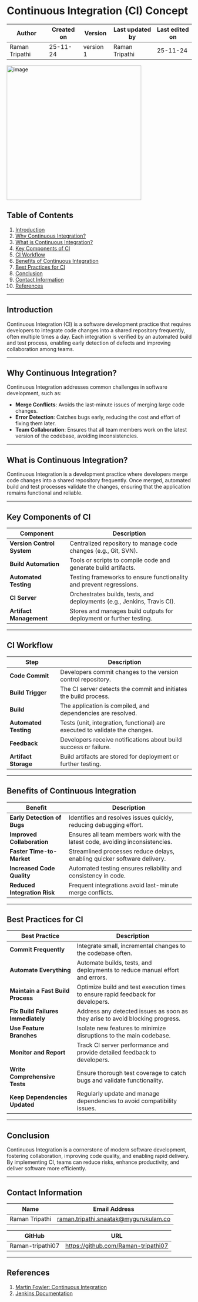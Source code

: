 # Continuous Integration (CI) Concept

  | Author        | Created on | Version | Last updated by | Last edited on |
  |-------------|---------|-------------|-------------|---------|
  | Raman Tripathi | 25-11-24 | version 1 | Raman Tripathi | 25-11-24 |
  
   
  <img width="366" alt="image" src="https://github.com/user-attachments/assets/a917dbdb-0a6a-4740-bb91-6b6e3d5547b6">


## Table of Contents

1. [Introduction](#introduction)  
2. [Why Continuous Integration?](#why-continuous-integration)  
3. [What is Continuous Integration?](#what-is-continuous-integration)  
4. [Key Components of CI](#key-components-of-ci)  
5. [CI Workflow](#ci-workflow)  
6. [Benefits of Continuous Integration](#benefits-of-continuous-integration)  
7. [Best Practices for CI](#best-practices-for-ci)  
8. [Conclusion](#conclusion)  
9. [Contact Information](#contact-information)  
10. [References](#references)

---

## Introduction

Continuous Integration (CI) is a software development practice that requires developers to integrate code changes into a shared repository frequently, often multiple times a day. Each integration is verified by an automated build and test process, enabling early detection of defects and improving collaboration among teams.

---

## Why Continuous Integration?

Continuous Integration addresses common challenges in software development, such as:

- **Merge Conflicts**: Avoids the last-minute issues of merging large code changes.  
- **Error Detection**: Catches bugs early, reducing the cost and effort of fixing them later.  
- **Team Collaboration**: Ensures that all team members work on the latest version of the codebase, avoiding inconsistencies.  

---

## What is Continuous Integration?

Continuous Integration is a development practice where developers merge code changes into a shared repository frequently. Once merged, automated build and test processes validate the changes, ensuring that the application remains functional and reliable.

---

## Key Components of CI

| **Component**            | **Description**                                                                 |
|---------------------------|---------------------------------------------------------------------------------|
| **Version Control System** | Centralized repository to manage code changes (e.g., Git, SVN).               |
| **Build Automation**      | Tools or scripts to compile code and generate build artifacts.                 |
| **Automated Testing**     | Testing frameworks to ensure functionality and prevent regressions.            |
| **CI Server**             | Orchestrates builds, tests, and deployments (e.g., Jenkins, Travis CI).        |
| **Artifact Management**   | Stores and manages build outputs for deployment or further testing.            |

---

## CI Workflow

| **Step**                | **Description**                                                                 |
|--------------------------|---------------------------------------------------------------------------------|
| **Code Commit**          | Developers commit changes to the version control repository.                   |
| **Build Trigger**        | The CI server detects the commit and initiates the build process.              |
| **Build**                | The application is compiled, and dependencies are resolved.                    |
| **Automated Testing**    | Tests (unit, integration, functional) are executed to validate the changes.    |
| **Feedback**             | Developers receive notifications about build success or failure.               |
| **Artifact Storage**     | Build artifacts are stored for deployment or further testing.                  |

---

## Benefits of Continuous Integration

| **Benefit**                     | **Description**                                                                 |
|----------------------------------|---------------------------------------------------------------------------------|
| **Early Detection of Bugs**      | Identifies and resolves issues quickly, reducing debugging effort.             |
| **Improved Collaboration**       | Ensures all team members work with the latest code, avoiding inconsistencies.   |
| **Faster Time-to-Market**        | Streamlined processes reduce delays, enabling quicker software delivery.        |
| **Increased Code Quality**       | Automated testing ensures reliability and consistency in code.                 |
| **Reduced Integration Risk**     | Frequent integrations avoid last-minute merge conflicts.                       | 

---

## Best Practices for CI

| **Best Practice**            | **Description**                                                                 |
|-------------------------------|---------------------------------------------------------------------------------|
| **Commit Frequently**         | Integrate small, incremental changes to the codebase often.                     |
| **Automate Everything**       | Automate builds, tests, and deployments to reduce manual effort and errors.     |
| **Maintain a Fast Build Process** | Optimize build and test execution times to ensure rapid feedback for developers. |
| **Fix Build Failures Immediately** | Address any detected issues as soon as they arise to avoid blocking progress.    |
| **Use Feature Branches**      | Isolate new features to minimize disruptions to the main codebase.              |
| **Monitor and Report**        | Track CI server performance and provide detailed feedback to developers.         |
| **Write Comprehensive Tests** | Ensure thorough test coverage to catch bugs and validate functionality.          |
| **Keep Dependencies Updated** | Regularly update and manage dependencies to avoid compatibility issues.          | 

---

## Conclusion

Continuous Integration is a cornerstone of modern software development, fostering collaboration, improving code quality, and enabling rapid delivery. By implementing CI, teams can reduce risks, enhance productivity, and deliver software more efficiently.

---

## Contact Information

| Name| Email Address      |
|-----|--------------------------|
| Raman Tripathi | raman.tripathi.snaatak@mygurukulam.co |

| GitHub | URL |
|----------|---------|
|  Raman-tripathi07  |  https://github.com/Raman-tripathi07 |

---

## References

1. [Martin Fowler: Continuous Integration](https://martinfowler.com/articles/continuousIntegration.html)  
2. [Jenkins Documentation](https://www.jenkins.io/doc/)   

